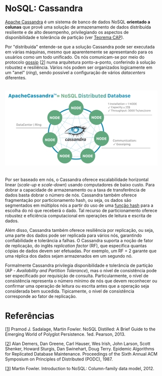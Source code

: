 # NoSQL: Cassandra

[Apache Cassandra](https://cassandra.apache.org) é um sistema de banco de dados NoSQL **orientado a colunas** que provê uma solução de armazenamento de dados distribuída resiliente e de alto desempenho, privilegiando os aspectos de disponibilidade e tolerância de partição (ver [Teorema CAP](https://en.wikipedia.org/wiki/CAP_theorem)).

Por "distribuída" entende-se que a solução Cassandra pode ser executada em várias máquinas, mesmo que aparentemente se apresentando para os usuários como um todo unificado. Os nós comunicam-se por meio do protocolo [gossip](https://en.wikipedia.org/wiki/Gossip_protocol) \[[2](#Demers-1987-PODC)\] numa arquitetura ponto-a-ponto, conferindo à solução robustez e resiliência. Vários nós podem ser organizados logicamente em um "anel" (*ring*), sendo possível a configuração de vários *datacenters* diferentes.

<p align="center">
<img width="700" vspace="20" src="images/cassandra.jpg">
</p>

Por ser baseado em nós, o Cassandra oferece escalabilidade horizontal linear (*scale-up* e *scale-down*) usando computadores de baixo custo. Para dobrar a capacidade de armazenamento ou a taxa de transferência de dados basta dobrar o número de nós. Cassandra também oferece fragmentação por particionamento hash, ou seja, os dados são segmentados em múltiplos nós a partir do uso de uma [função hash](https://en.wikipedia.org/wiki/Hash_function) para a escolha do nó que receberá o dado. Tal recurso de particionamento oferece robustez e eficiência computacional em operações de leitura e escrita de dados.

Além disso, Cassandra também oferece resiliência por replicação, ou seja, uma parte dos dados pode ser replicada para vários nós, garantindo confiabilidade e tolerância a falhas. O Cassandra suporta a noção de fator de replicação, do inglês *replication factor* (RF), que especifica quantas cópias de dados devem ser efetuadas. Por exemplo, um RF = 2 garante que uma réplica dos dados sejam armazenados em um segundo nó.

Formalmente Cassandra privilegia disponibilidade e tolerância de partição (AP - *Availability and Partition Tolerance*), mas o nível de consistência pode ser especificado por requisição de consulta. Particularmente, o nível de consistência representa o número mínimo de nós que devem reconhecer ou confirmar uma operação de leitura ou escrita antes que a operação seja considerada bem sucedida. Tipicamente, o nível de consistência corresponde ao fator de replicação.

# Refer&ecirc;ncias

<a name="Sadalage-2013-BOOK"></a>\[[1][1]\] Pramod J. Sadalage, Martin Fowler. NoSQL Distilled: A Brief Guide to the Emerging World of Polyglot Persistence. 1ed. Pearson, 2013.

<a name="Demers-1987-PODC"></a>\[[2][2]\] Alan Demers, Dan Greene, Carl Hauser, Wes Irish, John Larson, Scott Shenker, Howard Sturgis, Dan Swinehart, Doug Terry. Epidemic Algorithms for Replicated Database Maintenance. Proceedings of the Sixth Annual ACM Symposium on Principles of Distributed (PODC), 1987.

<a name="Fowler-2012-VIDEO"></a>\[[3][3]\] Martin Fowler. Introduction to NoSQL: Column-family data model, 2012.

[1]: https://doi.org/10.5555/2381014
[2]: https://doi.org/10.1145%2F41840.41841
[3]: https://www.youtube.com/watch?v=qI_g07C_Q5I&t=1056s
